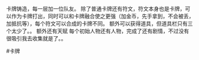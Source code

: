卡牌铸造，每一层加一位队友。
除了普通卡牌还有符文，符文本身也是卡牌，可以作为卡牌打出，同时可以和卡牌融合使之更强（加金币，先手拿到，不会被丢，加抵抗等），每个符文可以合成的卡牌不同。
额外可以获得道具，但道具栏只有三个太少了。。
额外还有天赋
每个初始人物还有人物，完成了还有剧情，不过没有很吸引我去收集就是了。。

#卡牌 